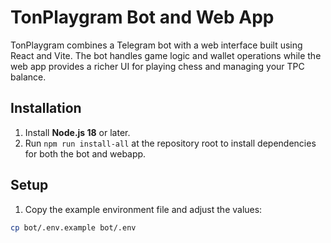 # TonPlaygram Bot and Web App

TonPlaygram combines a Telegram bot with a web interface built using React and Vite. The bot handles game logic and wallet operations while the web app provides a richer UI for playing chess and managing your TPC balance.

## Installation

1. Install **Node.js 18** or later.
2. Run `npm run install-all` at the repository root to install dependencies for both the bot and webapp.

## Setup

1. Copy the example environment file and adjust the values:

```bash
cp bot/.env.example bot/.env
